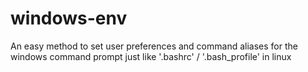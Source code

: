 # windows-env
An easy method to set user preferences and command aliases for the windows command prompt just like '.bashrc' / '.bash_profile' in linux
